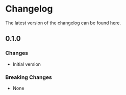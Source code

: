 # Changelog

The latest version of the changelog can be found [here](https://github.com/Azure/bicep-registry-modules/blob/main/avm/res/api-management/service/api/diagnostics/CHANGELOG.md).

## 0.1.0

### Changes

- Initial version

### Breaking Changes

- None
